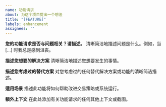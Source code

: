 ```yaml
---
name: 功能请求
about: 为这个项目提出一个想法
title: "[FEATURE]"
labels: enhancement
assignees: ''
---
```


**您的功能请求是否与问题相关？请描述。**
清晰简洁地描述问题是什么。例如，当 [...] 时我总是感到沮丧。

**描述您想要的解决方案**
清晰简洁地描述您想要发生的事情。

**描述您考虑过的替代方案**
对您考虑过的任何替代解决方案或功能的清晰简洁描述。

**适用场景**
描述此功能将如何帮助改进交易策略或系统运行。

**额外上下文**
在此处添加有关功能请求的任何其他上下文或截图。 
